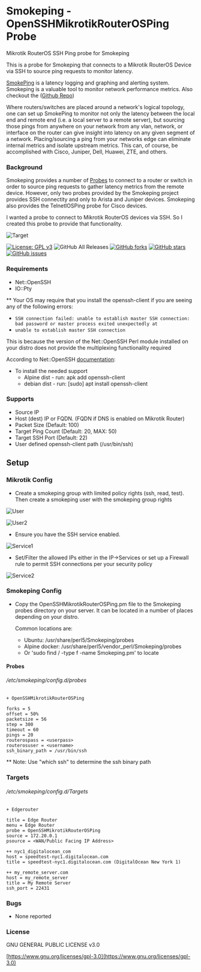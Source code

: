 # Smokeping - OpenSSHMikrotikRouterOSPing Probe

Mikrotik RouterOS SSH Ping probe for Smokeping

This is a probe for Smokeping that connects to a Mikrotik RouterOS Device via SSH to source ping requests to monitor latency.

[SmokePing](https://oss.oetiker.ch/smokeping/) is a latency logging and graphing and alerting system.  Smokeping is a valuable tool to monitor network performance metrics.
Also checkout the ([Github Repo](https://github.com/oetiker/SmokePing))

Where routers/switches are placed around a network's logical topology, one can set up SmokePing to monitor not only the latency between the local end and remote end (i.e. a local server to a remote server), but sourcing those pings from anywhere on your network from any vlan, network, or interface on the router can give insight into latency on any given segment of a network.  Placing/sourcing a ping from your networks edge can eliminate internal metrics and isolate upstream metrics.  This can, of course, be accomplished with Cisco, Juniper, Dell, Huawei, ZTE, and others.

### Background

Smokeping provides a number of [Probes](https://oss.oetiker.ch/smokeping/probe/index.en.html) to connect to a router or switch in order to source ping requests to gather latency metrics from the remote device.  However, only two probes provided by the Smokeping project provides SSH connectity and only to Arista and Juniper devices.  Smokeping also provides the TelnetIOSPing probe for Cisco devices.

I wanted a probe to connect to Mikrotik RouterOS devices via SSH. So I created this probe to provide that functionality.

![Target](https://github.com/tonydm/smokeping-OpenSSHMikrotikRouterOSPing/blob/master/screenshots/smokeping-target-graph.png)

[![License: GPL v3](https://img.shields.io/badge/License-GPLv3-blue.svg)](https://www.gnu.org/licenses/gpl-3.0)
![GitHub All Releases](https://img.shields.io/github/downloads/tonydm/smokeping-OpenSSHMikrotikRouterOSPing/total)
[![GitHub forks](https://img.shields.io/github/forks/tonydm/smokeping-OpenSSHMikrotikRouterOSPing)](https://github.com/tonydm/smokeping-OpenSSHMikrotikRouterOSPing/network)
[![GitHub stars](https://img.shields.io/github/stars/tonydm/smokeping-OpenSSHMikrotikRouterOSPing)](https://github.com/tonydm/smokeping-OpenSSHMikrotikRouterOSPing/stargazers)
[![GitHub issues](https://img.shields.io/github/issues/tonydm/smokeping-OpenSSHMikrotikRouterOSPing)](https://github.com/tonydm/smokeping-OpenSSHMikrotikRouterOSPing/issues)


### Requirements
 - Net::OpenSSH
 - IO::Pty

 ** Your OS may require that you install the openssh-client if you are seeing any of the following errors:
   - ```SSH connection failed: unable to establish master SSH connection: bad password or master process exited unexpectedly at```
   -  ```unable to establish master SSH connection```

 This is because the version of the Net::OpenSSH Perl module installed on your distro does not provide the multiplexing functionality required

  According to Net::OpenSSH [documentation](https://metacpan.org/pod/Net::OpenSSH#Solaris-(and-AIX-and-probably-others)):

   - To install the needed support
     - Alpine dist - run: apk add openssh-client
     - debian dist - run: [sudo] apt install openssh-client

### Supports
 - Source IP
 - Host (dest) IP or FQDN.  (FQDN if DNS is enabled on Mikrotik Router)
 - Packet Size (Default: 100)
 - Target Ping Count (Default: 20, MAX: 50)
 - Target SSH Port (Default: 22)
 - User defined openssh-client path (/usr/bin/ssh)

## Setup

### Mikrotik Config
 - Create a smokeping group with limited policy rights (ssh, read, test).  Then create a smokeping user with the smokeping group rights

 ![User](https://github.com/tonydm/smokeping-OpenSSHMikrotikRouterOSPing/blob/master/screenshots/winbox-users.png)

  ![User2](https://github.com/tonydm/smokeping-OpenSSHMikrotikRouterOSPing/blob/master/screenshots/winbox-users2.png)

 - Ensure you have the SSH service enabled.

 ![Service1](https://github.com/tonydm/smokeping-OpenSSHMikrotikRouterOSPing/blob/master/screenshots/winbox-services-settings1.png)

 - Set/Filter the allowed IPs either in the IP->Services or set up a Firewall rule to permit SSH connections per your security policy

 ![Service2](https://github.com/tonydm/smokeping-OpenSSHMikrotikRouterOSPing/blob/master/screenshots/winbox-services-settings2.png)

### Smokeping Config
 - Copy the OpenSSHMikrotikRouterOSPing.pm file to the Smokeping probes directory on your server.  It can be located in a number of places depending on your distro.

    Common locations are:
    - Ubuntu: /usr/share/perl5/Smokeping/probes
    - Alpine docker: /usr/share/perl5/vendor_perl/Smokeping/probes
    - Or 'sudo find / -type f -name Smokeping.pm' to locate


#### Probes

###### /etc/smokeping/config.d/probes
````
+ OpenSSHMikrotikRouterOSPing

forks = 5
offset = 50%
packetsize = 56
step = 300
timeout = 60
pings = 20
routerospass = <userpass>
routerosuser = <username>
ssh_binary_path = /usr/bin/ssh
````
** Note: Use "which ssh" to determine the ssh binary path

### Targets
###### /etc/smokeping/config.d/Targets

  ````
+ Edgerouter

title = Edge Router
menu = Edge Router
probe = OpenSSHMikrotikRouterOSPing
source = 172.20.0.1
psource = <WAN/Public Facing IP Address>

++ nyc1_digitalocean_com
host = speedtest-nyc1.digitalocean.com
title = speedtest-nyc1.digitalocean.com (DigitalOcean New York 1)

++ my_remote_server.com
host = my_remote_server
title = My Remote Server
ssh_port = 22431
  ````

### Bugs
  - None reported

### License

GNU GENERAL PUBLIC LICENSE v3.0

[https://www.gnu.org/licenses/gpl-3.0](https://www.gnu.org/licenses/gpl-3.0)
